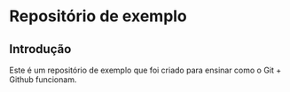 # Repositório de exemplo 

## Introdução

Este é um repositório de exemplo que foi criado para ensinar como o Git + Github funcionam.
